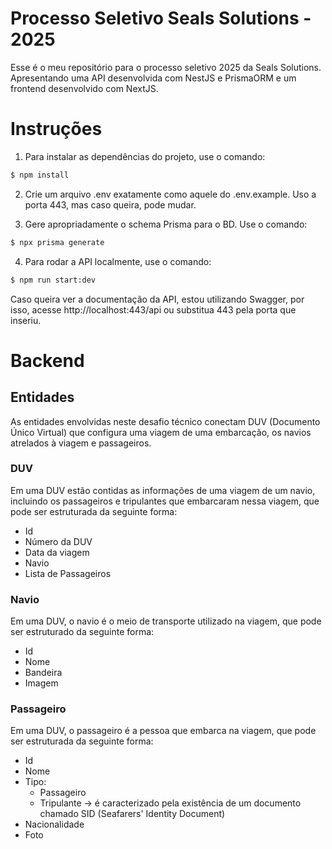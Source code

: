 # Processo Seletivo Seals Solutions - 2025
Esse é o meu repositório para o processo seletivo 2025 da Seals Solutions. Apresentando uma API desenvolvida com NestJS e PrismaORM e um  frontend desenvolvido com NextJS.

# Instruções

1. Para instalar as dependências do projeto, use o comando:
```bash
$ npm install
```

2. Crie um arquivo .env exatamente como aquele do .env.example. Uso a porta 443, mas caso queira, pode mudar.

3. Gere apropriadamente o schema Prisma para o BD. Use o comando: 
```bash
$ npx prisma generate
```

4. Para rodar a API localmente, use o comando:
```bash
$ npm run start:dev
```

Caso queira ver a documentação da API, estou utilizando Swagger, por isso, acesse http://localhost:443/api ou substitua 443 pela porta que inseriu.

# Backend 
## Entidades
As entidades envolvidas neste desafio técnico conectam DUV (Documento Único Virtual) que configura uma viagem de uma embarcação, os navios atrelados à viagem e passageiros.

### DUV
Em uma DUV estão contidas as informações de uma viagem de um navio, incluindo os passageiros e tripulantes que embarcaram nessa viagem, que pode ser estruturada da seguinte forma:

- Id
- Número da DUV
- Data da viagem
- Navio 
- Lista de Passageiros

### Navio
Em uma DUV, o navio é o meio de transporte utilizado na viagem, que pode ser estruturado da seguinte forma:

- Id
- Nome
- Bandeira
- Imagem

### Passageiro
Em uma DUV, o passageiro é a pessoa que embarca na viagem, que pode ser estruturada da seguinte forma:

- Id
- Nome
- Tipo: 
  - Passageiro
  - Tripulante -> é caracterizado pela existência de um documento chamado SID (Seafarers' Identity Document)
- Nacionalidade
- Foto